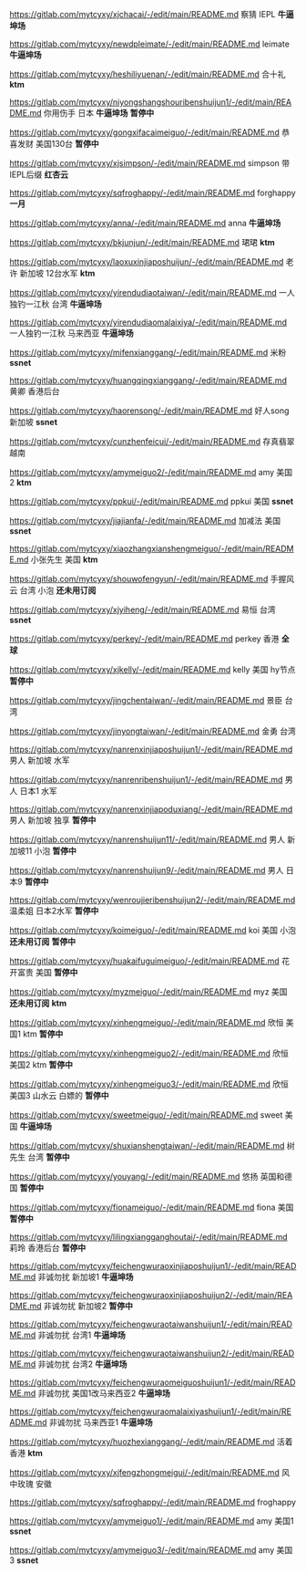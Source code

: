 https://gitlab.com/mytcyxy/xjchacai/-/edit/main/README.md 察猜 IEPL  **牛逼坤场**

https://gitlab.com/mytcyxy/newdpleimate/-/edit/main/README.md leimate **牛逼坤场**

https://gitlab.com/mytcyxy/heshiliyuenan/-/edit/main/README.md 合十礼 **ktm**

https://gitlab.com/mytcyxy/niyongshangshouribenshuijun1/-/edit/main/README.md 你用伤手 日本 **牛逼坤场** **暂停中**

https://gitlab.com/mytcyxy/gongxifacaimeiguo/-/edit/main/README.md 恭喜发财 美国130台  **暂停中**

https://gitlab.com/mytcyxy/xjsimpson/-/edit/main/README.md simpson 带IEPL后缀 **红杏云**

https://gitlab.com/mytcyxy/sqfroghappy/-/edit/main/README.md forghappy  **一月**

https://gitlab.com/mytcyxy/anna/-/edit/main/README.md anna **牛逼坤场**

https://gitlab.com/mytcyxy/bkjunjun/-/edit/main/README.md 珺珺 **ktm**

https://gitlab.com/mytcyxy/laoxuxinjiaposhuijun/-/edit/main/README.md 老许 新加坡 12台水军 **ktm**

https://gitlab.com/mytcyxy/yirendudiaotaiwan/-/edit/main/README.md 一人独钓一江秋 台湾  **牛逼坤场**

https://gitlab.com/mytcyxy/yirendudiaomalaixiya/-/edit/main/README.md 一人独钓一江秋 马来西亚  **牛逼坤场**

https://gitlab.com/mytcyxy/mifenxianggang/-/edit/main/README.md 米粉 **ssnet**

https://gitlab.com/mytcyxy/huangqingxianggang/-/edit/main/README.md 黄卿 香港后台

https://gitlab.com/mytcyxy/haorensong/-/edit/main/README.md 好人song 新加坡 **ssnet**

https://gitlab.com/mytcyxy/cunzhenfeicui/-/edit/main/README.md  存真翡翠 越南 

https://gitlab.com/mytcyxy/amymeiguo2/-/edit/main/README.md  amy 美国2 **ktm**

https://gitlab.com/mytcyxy/ppkui/-/edit/main/README.md ppkui 美国  **ssnet**

https://gitlab.com/mytcyxy/jiajianfa/-/edit/main/README.md 加减法 美国 **ssnet**

https://gitlab.com/mytcyxy/xiaozhangxianshengmeiguo/-/edit/main/README.md 小张先生 美国  **ktm**

https://gitlab.com/mytcyxy/shouwofengyun/-/edit/main/README.md 手握风云 台湾 小泡 **还未用订阅**
 
https://gitlab.com/mytcyxy/xjyiheng/-/edit/main/README.md 易恒 台湾 **ssnet**

https://gitlab.com/mytcyxy/perkey/-/edit/main/README.md  perkey 香港 **全球**

https://gitlab.com/mytcyxy/xjkelly/-/edit/main/README.md kelly 美国 hy节点 **暂停中**

https://gitlab.com/mytcyxy/jingchentaiwan/-/edit/main/README.md 景臣  台湾 

https://gitlab.com/mytcyxy/jinyongtaiwan/-/edit/main/README.md 金勇 台湾

https://gitlab.com/mytcyxy/nanrenxinjiaposhuijun1/-/edit/main/README.md 男人 新加坡 水军

https://gitlab.com/mytcyxy/nanrenribenshuijun1/-/edit/main/README.md 男人 日本1 水军

https://gitlab.com/mytcyxy/nanrenxinjiapoduxiang/-/edit/main/README.md 男人 新加坡 独享   **暂停中**

https://gitlab.com/mytcyxy/nanrenshuijun11/-/edit/main/README.md 男人 新加坡11 小泡 **暂停中**

https://gitlab.com/mytcyxy/nanrenshuijun9/-/edit/main/README.md  男人 日本9  **暂停中**

https://gitlab.com/mytcyxy/wenroujieribenshuijun2/-/edit/main/README.md 温柔姐 日本2水军 **暂停中**

https://gitlab.com/mytcyxy/koimeiguo/-/edit/main/README.md koi 美国 小泡 **还未用订阅** **暂停中**

https://gitlab.com/mytcyxy/huakaifuguimeiguo/-/edit/main/README.md 花开富贵 美国  **暂停中**

https://gitlab.com/mytcyxy/myzmeiguo/-/edit/main/README.md myz 美国  **还未用订阅** **ktm**

https://gitlab.com/mytcyxy/xinhengmeiguo/-/edit/main/README.md 欣恒 美国1 ktm **暂停中**

https://gitlab.com/mytcyxy/xinhengmeiguo2/-/edit/main/README.md 欣恒 美国2 ktm **暂停中**

https://gitlab.com/mytcyxy/xinhengmeiguo3/-/edit/main/README.md 欣恒 美国3 山水云 白嫖的 **暂停中**

https://gitlab.com/mytcyxy/sweetmeiguo/-/edit/main/README.md sweet 美国  **牛逼坤场**

https://gitlab.com/mytcyxy/shuxianshengtaiwan/-/edit/main/README.md 树先生 台湾 **暂停中**

https://gitlab.com/mytcyxy/youyang/-/edit/main/README.md 悠扬 英国和德国 **暂停中**

https://gitlab.com/mytcyxy/fionameiguo/-/edit/main/README.md fiona 美国  **暂停中**

https://gitlab.com/mytcyxy/lilingxiangganghoutai/-/edit/main/README.md 莉玲 香港后台 **暂停中**

https://gitlab.com/mytcyxy/feichengwuraoxinjiaposhuijun1/-/edit/main/README.md 非诚勿扰 新加坡1 **牛逼坤场**

https://gitlab.com/mytcyxy/feichengwuraoxinjiaposhuijun2/-/edit/main/README.md 非诚勿扰 新加坡2  **暂停中**

https://gitlab.com/mytcyxy/feichengwuraotaiwanshuijun1/-/edit/main/README.md 非诚勿扰 台湾1 **牛逼坤场**

https://gitlab.com/mytcyxy/feichengwuraotaiwanshuijun2/-/edit/main/README.md 非诚勿扰 台湾2 **牛逼坤场**

https://gitlab.com/mytcyxy/feichengwuraomeiguoshuijun1/-/edit/main/README.md 非诚勿扰 美国1改马来西亚2 **牛逼坤场**

https://gitlab.com/mytcyxy/feichengwuraomalaixiyashuijun1/-/edit/main/README.md 非诚勿扰 马来西亚1  **牛逼坤场**

https://gitlab.com/mytcyxy/huozhexianggang/-/edit/main/README.md 活着 香港  **ktm**
 
https://gitlab.com/mytcyxy/xjfengzhongmeigui/-/edit/main/README.md 风中玫瑰 安徽

https://gitlab.com/mytcyxy/sqfroghappy/-/edit/main/README.md froghappy 

https://gitlab.com/mytcyxy/amymeiguo1/-/edit/main/README.md  amy 美国1 **ssnet**

https://gitlab.com/mytcyxy/amymeiguo3/-/edit/main/README.md amy 美国3 **ssnet**
